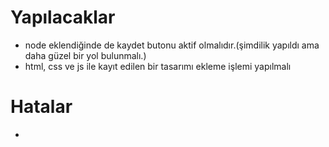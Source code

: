 # Yapılacaklar

- node eklendiğinde de kaydet butonu aktif olmalıdır.(şimdilik yapıldı ama daha güzel bir yol bulunmalı.)
- html, css ve js ile kayıt edilen bir tasarımı ekleme işlemi yapılmalı

# Hatalar

-
